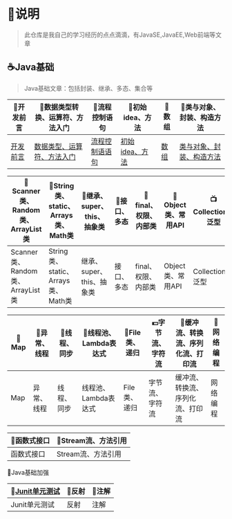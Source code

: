 # 💖说明

> 此仓库是我自己的学习经历的点点滴滴，有JavaSE,JavaEE,Web前端等文章

## ☕️Java基础

> Java基础文章：包括封装、继承、多态、集合等

| 📝开发前言                                         | 🎿数据类型转换、运算符、方法入门                              | 🔬流程控制语句                                           | 🎸初始idea、方法                                         | 🎿数组                                         | 🍚类与对象、封装、构造方法                                    |
| ------------------------------------------------- | ------------------------------------------------------------ | ------------------------------------------------------- | ------------------------------------------------------- | --------------------------------------------- | ------------------------------------------------------------ |
| [开发前言](https://mp.csdn.net/postedit/94407244) | [数据类型、运算符、方法入门](https://mp.csdn.net/postedit/94410532) | [流程控制语语句](https://mp.csdn.net/postedit/94413951) | [初始idea、方法](https://mp.csdn.net/postedit/94427421) | [数组](https://mp.csdn.net/postedit/94432809) | [类与对象、封装、构造方法](https://mp.csdn.net/postedit/94437388) |

| 🍜Scanner类、Random类、ArrayList类 | 💍String类、static、Arrays类、Math类 | 🍔继承、super、this、抽象类 | 🍭接口、多态 | 🎍final、权限、内部类 | 🎃Object类、常用API | 📺Collection、泛型 | 👻List、Set |
| --------------------------------- | ----------------------------------- | -------------------------- | ----------- | -------------------- | ------------------ | ----------------- | ---------- |
| Scanner类、Random类、ArrayList类  | String类、static、Arrays类、Math类  | 继承、super、this、抽象类  | 接口、多态  | final、权限、内部类  | Object类、常用API  | Collection、泛型  | List、Set  |

| 🎏Map | 🙇异常、线程 | 🎨线程、同步 | 💽线程池、Lambda表达式 | 📼File类、递归 | 💵字节流、字符流 | 🎸缓冲流、转换流、序列化流、打印流 | 🎿网络编程 |
| ---- | ----------- | ----------- | --------------------- | ------------- | --------------- | --------------------------------- | --------- |
| Map  | 异常、线程  | 线程、同步  | 线程池、Lambda表达式  | File类、递归  | 字节流、字符流  | 缓冲流、转换流、序列化流、打印流  | 网络编程  |

| 📒函数式接口 | 📖Stream流、方法引用 |
| ----------- | ------------------- |
| 函数式接口  | Stream流、方法引用  |

🎩Java基础加强

| 🍭[Junit单元测试](#Junit%E5%8D%95%E5%85%83%E6%B5%8B%E8%AF%95%EF%BC%9A) | 🙇反射 | 🍚注解 |
| ------------------------------------------------------------ | ----- | ----- |
| Junit单元测试                                                | 反射  | 注解  |

